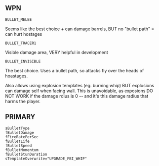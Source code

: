 ## WPN

`BULLET_MELEE`

Seems like the best choice + can damage barrels, BUT no "bullet path" = can hurt hostages

`BULLET_TRACER1`

Visible damage area, VERY helpful in development

`BULLET_INVISIBLE`

The best choice. Uses a bullet path, so attacks fly over the heads of hoastages.

Also allows using explosion templates (eg. burning whip) BUT explosions can damage self when facing wall. This is unavoidable, as exposions DO NOT WORK if the damage rdius is 0 -- and it's this damage radius that harms the player.


## PRIMARY

	sBulletType
	fBulletDamage
	fFireRatePerSec
	fBulletLife
	fBulletSpeed
	fBulletMomentum
	fBulletStunDuration
	sTemplateOverwrite="UPGRADE_FBI_WHIP"
